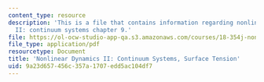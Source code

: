 ```yaml
---
content_type: resource
description: 'This is a file that contains information regarding nonlinear dynamics
  II: continuum systems chapter 9.'
file: https://ol-ocw-studio-app-qa.s3.amazonaws.com/courses/18-354j-nonlinear-dynamics-ii-continuum-systems-spring-2015/9a23d657456c357a1707edd5ac104df7_MIT18_354JS15_Ch9.pdf
file_type: application/pdf
resourcetype: Document
title: 'Nonlinear Dynamics II: Continuum Systems, Surface Tension'
uid: 9a23d657-456c-357a-1707-edd5ac104df7
---
```

